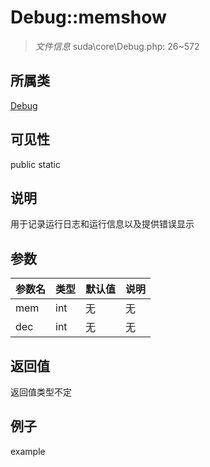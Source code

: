 # Debug::memshow

> *文件信息* suda\core\Debug.php: 26~572
## 所属类 

[Debug](../Debug.md)

## 可见性

  public  static
## 说明

用于记录运行日志和运行信息以及提供错误显示

## 参数

| 参数名 | 类型 | 默认值 | 说明 |
|--------|-----|-------|-------|
| mem |  int | 无 | 无 |
| dec |  int | 无 | 无 |

## 返回值
返回值类型不定

## 例子

example